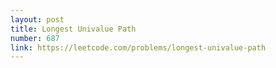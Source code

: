 ```yaml
---
layout: post
title: Longest Univalue Path
number: 687
link: https://leetcode.com/problems/longest-univalue-path
---
```

